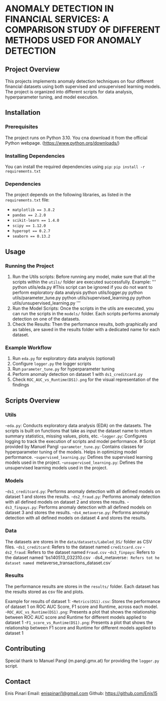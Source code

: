 # ANOMALY DETECTION IN FINANCIAL SERVICES: A COMPARISON STUDY OF DIFFERENT METHODS USED FOR ANOMALY DETECTION

## Project Overview
This projects implements anomaly detection techniques on four different financial datasets using both supervised
and unsupervised learning models. The project is organized into different scripts for data analysis, hyperparameter
tuning, and model execution.

## Installation

### Prerequisites
The project runs on Python 3.10. You cna download it from the official Python webpage. (https://www.python.org/downloads/)

### Installing Dependencies
You can install the required dependencies using `pip`:
``` pip install -r requirements.txt ```

### Dependencies
The project depends on the following libraries, as listed in the `requirements.txt` file:
- `matplotlib == 3.8.2`
- `pandas == 2.2.0`
- `scikit-learn == 1.4.0`
- `scipy == 1.12.0`
- `hyperopt == 0.2.7`
- `seaborn == 0.13.2`

## Usage

### Running the Project
1. Run the Utils scripts: Before running any model, make sure that all the scripts within the `utils/` folder are executed
successfully.
Example:
    '''
    python utils/eda.py #This script can be ignored if you do not want to perform exploratory data analysis
    python utils/logger.py
    python utils/parameter_tune.py
    python utils/supervised_learning.py
    python utils/unsupervised_learning.py
    '''
2. Run the Model Scripts: Once the scripts in the utils are executed, you can run the scripts in the `models/` folder.
Each scripts performs anomaly detection on one of the datasets.
3. Check the Results: Then the performance results, both graphically and as tables, are saved in the results folder with
a dedicated name for each dataset.

### Example Workflow
1. Run `eda.py` for exploratory data analysis (optional)
2. Configure `logger.py` the logger scripts
3. Run `parameter_tune.py` for hyperparameter tuning
4. Perform anomaly detection on dataset 1 with `ds1_creditcard.py`
5. Check `ROC_AUC_vs_Runtime(DS1).png` for the visual representation of the findings

## Scripts Overview

### Utils
-`eda.py`: Conducts exploratory data analysis (EDA) on the datasets. The scripts is built on functions that take as input
the dataset name to return summary statistics, missing values, plots, etc.
-`logger.py`: Configures logging to track the execution of scripts and model performance. # Script provided by Manuel Pangl
-`parameter_tune.py`: Contains classes for hyperparameter tuning of the models. Helps in optimizing model performance.
-`supervised_learning.py`: Defines the supervised learning models used in the project.
-`unsupervised_learning.py`: Defines the unsupervised learning models used in the project.

### Models
-`ds1_creditcard.py`: Performs anomaly detection with all defined models on dataset 1 and stores the results.
-`ds2_fraud.py`: Performs anomaly detection with all defined models on dataset 2 and stores the results.
-`ds3_finpays.py`: Performs anomaly detection with all defined models on dataset 3 and stores the results.
-`ds4_metaverse.py`: Performs anomaly detection with all defined models on dataset 4 and stores the results.

### Data
The datasets are stores in the `data/datasets/Labeled_DS/` folder as CSV files.
-`ds1_creditcard`: Refers to the dataset named `creditcard.csv`
-`ds2_fraud`: Refers to the dataset named `Fraud.csv`
-`ds3_finpays`: Refers to the dataset named 'bs140513_032310.csv`
-`ds4_metaverse`: Refers tot he dataset named `metaverse_transactions_dataset.csv`

### Results
The performance results are stores in the `results/` folder. Each dataset has the results stored as csv file and plots.

Example for results of dataset 1:
-`Metrics(DS1).csv`: Stores the performance of dataset 1 on ROC AUC Score, F1 score and Runtime, across each model.
-`ROC_AUC_vs_Runtime(DS1).png`: Presents a plot that shows the relationship between ROC AUC score and Runtime for different
models applied to dataset 1
-`F1_score_vs_Runtime(DS1).png`: Presents a plot that shows the relationship between F1 score and Runtime for different
models applied to dataset 1

## Contributing
Special thank to Manuel Pangl (m.pangl.gmx.at) for providing the `logger.py` script.

## Contact
Enis Pinari
Email: enispinari1@gmail.com
Github: https://github.com/Enis15